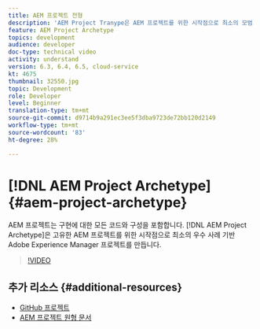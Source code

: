 ```yaml
---
title: AEM 프로젝트 전형
description: 'AEM Project Tranype은 AEM 프로젝트를 위한 시작점으로 최소의 모범 사례 기반 Adobe Experience Manager 프로젝트를 만듭니다. '
feature: AEM Project Archetype
topics: development
audience: developer
doc-type: technical video
activity: understand
version: 6.3, 6.4, 6.5, cloud-service
kt: 4675
thumbnail: 32550.jpg
topic: Development
role: Developer
level: Beginner
translation-type: tm+mt
source-git-commit: d9714b9a291ec3ee5f3dba9723de72bb120d2149
workflow-type: tm+mt
source-wordcount: '83'
ht-degree: 28%

---
```



# [!DNL AEM Project Archetype] {#aem-project-archetype}

AEM 프로젝트는 구현에 대한 모든 코드와 구성을 포함합니다. [!DNL AEM Project Archetype]은 고유한 AEM 프로젝트를 위한 시작점으로 최소의 우수 사례 기반 Adobe Experience Manager 프로젝트를 만듭니다.

>[!VIDEO](https://video.tv.adobe.com/v/32550/?quality=12&learn=on)

## 추가 리소스 {#additional-resources}

* [GitHub 프로젝트](https://github.com/adobe/aem-project-archetype)
* [AEM 프로젝트 원형 문서](https://docs.adobe.com/content/help/ko-KR/experience-manager-core-components/using/developing/archetype/overview.html)
